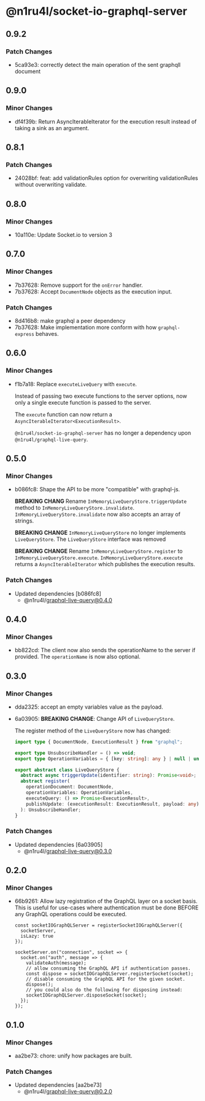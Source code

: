 # @n1ru4l/socket-io-graphql-server

## 0.9.2

### Patch Changes

- 5ca93e3: correctly detect the main operation of the sent graphqll document

## 0.9.0

### Minor Changes

- df4f39b: Return AsyncIterableIterator for the execution result instead of taking a sink as an argument.

## 0.8.1

### Patch Changes

- 24028bf: feat: add validationRules option for overwriting validationRules without overwriting validate.

## 0.8.0

### Minor Changes

- 10a110e: Update Socket.io to version 3

## 0.7.0

### Minor Changes

- 7b37628: Remove support for the `onError` handler.
- 7b37628: Accept `DocumentNode` objects as the execution input.

### Patch Changes

- 8d416b8: make graphql a peer dependency
- 7b37628: Make implementation more conform with how `graphql-express` behaves.

## 0.6.0

### Minor Changes

- f1b7a18: Replace `executeLiveQuery` with `execute`.

  Instead of passing two execute functions to the server options, now only a single execute function is passed to the server.

  The `execute` function can now return a `AsyncIterableIterator<ExecutionResult>`.

  `@n1ru4l/socket-io-graphql-server` has no longer a dependency upon `@n1ru4l/graphql-live-query`.

## 0.5.0

### Minor Changes

- b086fc8: Shape the API to be more "compatible" with graphql-js.

  **BREAKING CHANG** Rename `InMemoryLiveQueryStore.triggerUpdate` method to `InMemoryLiveQueryStore.invalidate`. `InMemoryLiveQueryStore.invalidate` now also accepts an array of strings.

  **BREAKING CHANGE** `InMemoryLiveQueryStore` no longer implements `LiveQueryStore`. The `LiveQueryStore` interface was removed

  **BREAKING CHANGE** Rename `InMemoryLiveQueryStore.register` to `InMemoryLiveQueryStore.execute`. `InMemoryLiveQueryStore.execute` returns a `AsyncIterableIterator` which publishes the execution results.

### Patch Changes

- Updated dependencies [b086fc8]
  - @n1ru4l/graphql-live-query@0.4.0

## 0.4.0

### Minor Changes

- bb822cd: The client now also sends the operationName to the server if provided. The `operationName` is now also optional.

## 0.3.0

### Minor Changes

- dda2325: accept an empty variables value as the payload.
- 6a03905: **BREAKING CHANGE**: Change API of `LiveQueryStore`.

  The register method of the `LiveQueryStore` now has changed:

  ```ts
  import type { DocumentNode, ExecutionResult } from "graphql";

  export type UnsubscribeHandler = () => void;
  export type OperationVariables = { [key: string]: any } | null | undefined;

  export abstract class LiveQueryStore {
    abstract async triggerUpdate(identifier: string): Promise<void>;
    abstract register(
      operationDocument: DocumentNode,
      operationVariables: OperationVariables,
      executeQuery: () => Promise<ExecutionResult>,
      publishUpdate: (executionResult: ExecutionResult, payload: any) => void
    ): UnsubscribeHandler;
  }
  ```

### Patch Changes

- Updated dependencies [6a03905]
  - @n1ru4l/graphql-live-query@0.3.0

## 0.2.0

### Minor Changes

- 66b9261: Allow lazy registration of the GraphQL layer on a socket basis. This is useful for use-cases where authentication must be done BEFORE any GraphQL operations could be executed.

  ```tsx
  const socketIOGraphQLServer = registerSocketIOGraphQLServer({
    socketServer,
    isLazy: true
  });

  socketServer.on("connection", socket => {
    socket.on("auth", message => {
      validateAuth(message);
      // allow consuming the GraphQL API if authentication passes.
      const dispose = socketIOGraphQLServer.registerSocket(socket);
      // disable consuming the GraphQL API for the given socket.
      dispose();
      // you could also do the following for disposing instead:
      socketIOGraphQLServer.disposeSocket(socket);
    });
  });
  ```

## 0.1.0

### Minor Changes

- aa2be73: chore: unify how packages are built.

### Patch Changes

- Updated dependencies [aa2be73]
  - @n1ru4l/graphql-live-query@0.2.0
